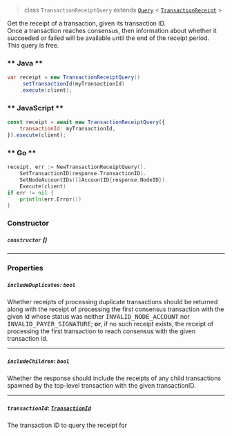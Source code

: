 > class `TransactionReceiptQuery` extends [`Query`](Query.md) < [`TransactionReceipt`](TransactionReceipt.md) >

Get the receipt of a transaction, given its transaction ID.
<br>
Once a transaction reaches consensus, then information about whether it succeeded or failed will be available until the end of the receipt period.
<br>
This query is free.

<!-- tabs:start -->

### ** Java **

```java
var receipt = new TransactionReceiptQuery()
    .setTransactionId(myTransactionId)
    .execute(client);
```

### ** JavaScript **

```javascript
const receipt = await new TransactionReceiptQuery({
    transactionId: myTransactionId,
}).execute(client);
```

### ** Go **

```go
receipt, err := NewTransactionReceiptQuery().
    SetTransactionID(response.TransactionID).
    SetNodeAccountIDs([]AccountID{response.NodeID}).
    Execute(client)
if err != nil {
    println(err.Error())
}
```

<!-- tabs:end -->

### Constructor

##### `constructor` ()

---

### Properties

##### `includeDuplicates`: `bool`

Whether receipts of processing duplicate transactions should be returned along with the
receipt of processing the first consensus transaction with the given id whose status was
neither <tt>INVALID\_NODE\_ACCOUNT</tt> nor <tt>INVALID\_PAYER\_SIGNATURE</tt>; <b>or</b>, if no
such receipt exists, the receipt of processing the first transaction to reach consensus with
the given transaction id.

---

##### `includeChildren`: `bool`

Whether the response should include the receipts of any child transactions spawned by the
top-level transaction with the given transactionID.

---

##### `transactionId`: [`TransactionId`](TransactionId.md)

The transaction ID to query the receipt for
